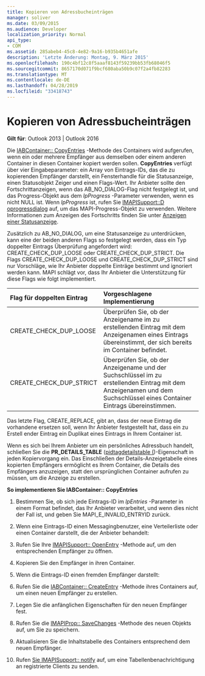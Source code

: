 ```yaml
---
title: Kopieren von Adressbucheinträgen
manager: soliver
ms.date: 03/09/2015
ms.audience: Developer
localization_priority: Normal
api_type:
- COM
ms.assetid: 285abeb4-45c8-4e82-9a16-b935b4651afe
description: 'Letzte Änderung: Montag, 9. März 2015'
ms.openlocfilehash: 190c4bf12c8f5aaaf8143f59239bb53fb68046f5
ms.sourcegitcommit: 8657170d071f9bcf680aba50b9c07f2a4fb82283
ms.translationtype: MT
ms.contentlocale: de-DE
ms.lasthandoff: 04/28/2019
ms.locfileid: "33418743"
---
```

# <a name="copying-address-book-entries"></a>Kopieren von Adressbucheinträgen

  
  
**Gilt für**: Outlook 2013 | Outlook 2016 
  
Die [IABContainer:: CopyEntries](iabcontainer-copyentries.md) -Methode des Containers wird aufgerufen, wenn ein oder mehrere Empfänger aus demselben oder einem anderen Container in diesen Container kopiert werden sollen. **CopyEntries** verfügt über vier Eingabeparameter: ein Array von Eintrags-IDs, das die zu kopierenden Empfänger darstellt, ein Fensterhandle für die Statusanzeige, einen Statusobjekt Zeiger und einen Flags-Wert. Ihr Anbieter sollte den Fortschrittanzeigen, wenn das AB_NO_DIALOG-Flag nicht festgelegt ist, und das Progress-Objekt aus dem _lpProgress_ -Parameter verwenden, wenn es nicht NULL ist. Wenn _lpProgress_ ist, rufen Sie [IMAPISupport::D oprogressdialog](imapisupport-doprogressdialog.md) auf, um das MAPI-Progress-Objekt zu verwenden. Weitere Informationen zum Anzeigen des Fortschritts finden Sie unter [Anzeigen einer Statusanzeige](mapi-progress-indicators.md).
  
Zusätzlich zu AB_NO_DIALOG, um eine Statusanzeige zu unterdrücken, kann eine der beiden anderen Flags so festgelegt werden, dass ein Typ doppelter Eintrags Überprüfung angefordert wird: CREATE_CHECK_DUP_LOOSE oder CREATE_CHECK_DUP_STRICT. Die Flags CREATE_CHECK_DUP_LOOSE und CREATE_CHECK_DUP_STRICT sind nur Vorschläge, wie Ihr Anbieter doppelte Einträge bestimmt und ignoriert werden kann. MAPI schlägt vor, dass Ihr Anbieter die Unterstützung für diese Flags wie folgt implementiert.
  
|**Flag für doppelten Eintrag**|**Vorgeschlagene Implementierung**|
|:-----|:-----|
|CREATE_CHECK_DUP_LOOSE  <br/> |Überprüfen Sie, ob der Anzeigename im zu erstellenden Eintrag mit dem Anzeigenamen eines Eintrags übereinstimmt, der sich bereits im Container befindet.  <br/> |
|CREATE_CHECK_DUP_STRICT  <br/> |Überprüfen Sie, ob der Anzeigename und der Suchschlüssel im zu erstellenden Eintrag mit dem Anzeigenamen und dem Suchschlüssel eines Container Eintrags übereinstimmen.  <br/> |
   
Das letzte Flag, CREATE_REPLACE, gibt an, dass der neue Eintrag die vorhandene ersetzen soll, wenn Ihr Anbieter festgestellt hat, dass ein zu Erstell ender Eintrag ein Duplikat eines Eintrags in Ihrem Container ist. 
  
Wenn es sich bei Ihrem Anbieter um ein persönliches Adressbuch handelt, schließen Sie die **PR_DETAILS_TABLE** ([pidtagdetailstable (](pidtagdetailstable-canonical-property.md))-Eigenschaft in jeden Kopiervorgang ein. Das Einschließen der Details-Anzeigetabelle eines kopierten Empfängers ermöglicht es Ihrem Container, die Details des Empfängers anzuzeigen, statt den ursprünglichen Container aufrufen zu müssen, um die Anzeige zu erstellen.
  
 **So implementieren Sie IABContainer:: CopyEntries**
  
1. Bestimmen Sie, ob sich jede Eintrags-ID im _lpEntries_ -Parameter in einem Format befindet, das Ihr Anbieter verarbeitet, und wenn dies nicht der Fall ist, und geben Sie MAPI_E_INVALID_ENTRYID zurück. 
    
2. Wenn eine Eintrags-ID einen Messagingbenutzer, eine Verteilerliste oder einen Container darstellt, die der Anbieter behandelt:
    
1. Rufen Sie Ihre [IMAPISupport:: OpenEntry](imapisupport-openentry.md) -Methode auf, um den entsprechenden Empfänger zu öffnen. 
    
2. Kopieren Sie den Empfänger in ihren Container. 
    
3. Wenn die Eintrags-ID einen fremden Empfänger darstellt:
    
1. Rufen Sie die [IABContainer:: CreateEntry](iabcontainer-createentry.md) -Methode ihres Containers auf, um einen neuen Empfänger zu erstellen. 
    
2. Legen Sie die anfänglichen Eigenschaften für den neuen Empfänger fest.
    
4. Rufen Sie die [IMAPIProp:: SaveChanges](imapiprop-savechanges.md) -Methode des neuen Objekts auf, um Sie zu speichern. 
    
5. Aktualisieren Sie die Inhaltstabelle des Containers entsprechend dem neuen Empfänger. 
    
6. Rufen [Sie IMAPISupport:: notify](imapisupport-notify.md) auf, um eine Tabellenbenachrichtigung an registrierte Clients zu senden. 
    

